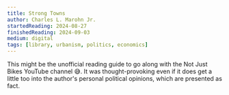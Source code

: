 ```yaml
---
title: Strong Towns
author: Charles L. Marohn Jr.
startedReading: 2024-08-27
finishedReading: 2024-09-03
medium: digital
tags: [library, urbanism, politics, economics]
---
```


This might be the unofficial reading guide to go along with the Not Just Bikes YouTube channel 😅. It was thought-provoking even if it does get a little too into the author's personal political opinions, which are presented as fact.
